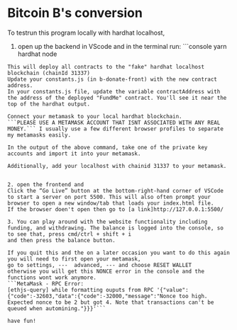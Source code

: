 # Bitcoin B's conversion

To testrun this program locally with hardhat localhost,
1. open up the backend in VScode and in the terminal run:  ```console
yarn hardhat node
```
This will deploy all contracts to the "fake" hardhat localhost blockchain (chainId 31337)
Update your constants.js (in b-donate-front) with the new contract address.
In your constants.js file, update the variable contractAddress with the address of the deployed "FundMe" contract. You'll see it near the top of the hardhat output.

Connect your metamask to your local hardhat blockchain.
```PLEASE USE A METAMASK ACCOUNT THAT ISNT ASSOCIATED WITH ANY REAL MONEY.``` I usually use a few different browser profiles to separate my metamasks easily.

In the output of the above command, take one of the private key accounts and import it into your metamask.

Additionally, add your localhost with chainid 31337 to your metamask.


2. open the frontend and 
Click the “Go Live” button at the bottom-right-hand corner of VSCode to start a server on port 5500. This will also often prompt your browser to open a new window/tab that loads your index.html file.
If the browser doen't open then go to [a link]http://127.0.0.1:5500/

3. You can play around with the website functionality including funding, and withdrawing. The balance is logged into the console, so to see that, press cmd/ctrl + shift + i
and then press the balance button.

If you quit this and the on a later occasion you want to do this again you will need to first open your metamask,
go to settings, ---  advanced, --- and choose RESET WALLET
otherwise you will get this NONCE error in the console and the functions wont work anymore.
```MetaMask - RPC Error:
[ethjs-query] while formatting ouputs from RPC '{"value":{"code":-32603,"data":{"code":-32000,"message":"Nonce too high. Expected nonce to be 2 but got 4. Note that transactions can't be queued when automining."}}}'```

have fun!